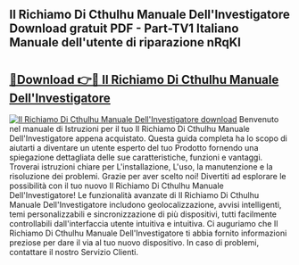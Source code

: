 ## Il Richiamo Di Cthulhu Manuale Dell'Investigatore Download gratuit PDF - Part-TV1 Italiano Manuale dell'utente di riparazione nRqKI

# <h2><a href="http://dfgyxl.blite.top/?on=Il+Richiamo+Di+Cthulhu+Manuale+Dell%27Investigatore">🔗Download 👉🔴 Il Richiamo Di Cthulhu Manuale Dell'Investigatore</a></h2>

[![Il Richiamo Di Cthulhu Manuale Dell'Investigatore download](https://i.imgur.com/lujVjoI.png)](http://dfgyxl.blite.top/?on=Il+Richiamo+Di+Cthulhu+Manuale+Dell%27Investigatore)
Benvenuto nel manuale di Istruzioni per il tuo Il Richiamo Di Cthulhu Manuale Dell'Investigatore appena acquistato. Questa guida completa ha lo scopo di aiutarti a diventare un utente esperto del tuo Prodotto fornendo una spiegazione dettagliata delle sue caratteristiche, funzioni e vantaggi. Troverai istruzioni chiare per L'installazione, L'uso, la manutenzione e la risoluzione dei problemi. Grazie per aver scelto noi! Divertiti ad esplorare le possibilità con il tuo nuovo Il Richiamo Di Cthulhu Manuale Dell'Investigatore! Le funzionalità avanzate di Il Richiamo Di Cthulhu Manuale Dell'Investigatore includono geolocalizzazione, avvisi intelligenti, temi personalizzabili e sincronizzazione di più dispositivi, tutti facilmente controllabili dall'interfaccia utente intuitiva e intuitiva. Ci auguriamo che Il Richiamo Di Cthulhu Manuale Dell'Investigatore ti abbia fornito informazioni preziose per dare il via al tuo nuovo dispositivo. In caso di problemi, contattare il nostro Servizio Clienti.
